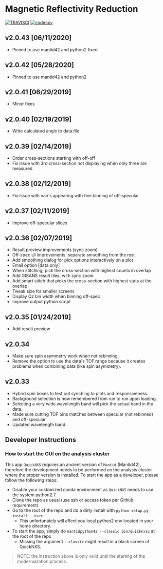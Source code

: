 # Magnetic Reflectivity Reduction
[![TRAVISCI](https://travis-ci.org/neutrons/reflectivity_ui.svg?branch=master)](https://travis-ci.org/neutrons/reflectivity_ui)
[![codecov](https://codecov.io/gh/neutrons/reflectivity_ui/branch/master/graph/badge.svg)](https://codecov.io/gh/neutrons/reflectivity_ui)

## v2.0.43 [06/11/2020]
 - Pinned to use mantid42 and python2 fixed
 
## v2.0.42 [05/28/2020]
 - Pinned to use mantid42 and python2

## v2.0.41 [06/29/2019]
 - Minor fixes

## v2.0.40 [02/19/2019]
 - Write calculated angle to data file

## v2.0.39 [02/14/2019]
 - Order cross-sections starting with off-off
 - Fix issue with 3rd cross-section not displaying when only three are measured.

## v2.0.38 [02/12/2019]
 - Fix issue with nan's appearing with fine binning of off-specular

## v2.0.37 [02/11/2019]
 - Improve off-specular slices

## v2.0.36 [02/07/2019]
 - Result preview improvements (sync zoom)
 - Off-spec UI improvements: separate smoothing from the rest
 - Add smoothing dialog for pick options interactively on a plot
 - Email option [data only]
 - When stitching, pick the cross-section with highest counts in overlap
 - Add GISANS result tiles, with sync zoom
 - Add smart stitch that picks the cross-section with highest stats at the overlap
 - Tweak size for smaller screens
 - Display Qz bin width when binning off-spec
 - Improve output python script

## v2.0.35 [01/24/2019]
 - Add result preview

## v2.0.34
 - Make sure spin asymmetry work when not rebinning.
 - Remove the option to use the data's TOF range because it creates problems when combining data (like spin asymmetry).

## v2.0.33
 - Hybrid spin boxes to test out synching to plots and responsiveness.
 - Background selection is now remembered from run to run upon loading.
 - Selecting a very wide wavelength band will pick the actual band in the data.
 - Made sure cutting TOF bins matches between specular (not rebinned) and off-specular
 - Updated wavelength band.

## Developer Instructions

### How to start the GUI on the analysis cluster

This app `QuickNXS` requires an ancient version of `Mantid` (Mantid42), therefore the development needs to be performed on the analysis cluster where the proper version is installed.
To start the app as a developer, please follow the following steps:

- Disable your customized conda environment as `QuickNXS` needs to use the system python2.7.
- Clone the repo as usual (use ssh or access token per Github requirement)
- Go to the root of the repo and do a dirty install with `python setup.py install --user`.
  - This unfortunately will affect you local python2 env located in your home directory.
- To start the app, simply do `mantidpython42 --classic bin/quicknxs2` at the root of the repo
  - Missing the argument `--classic` might result in a black screen of QuickNXS.

> NOTE: the instruction above is only valid until the starting of the moderniazation process.
